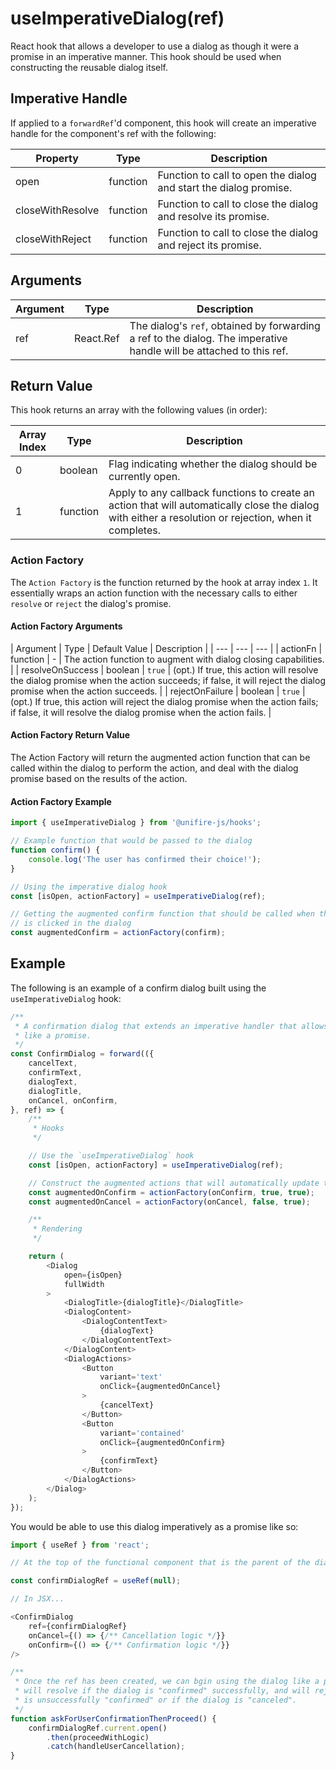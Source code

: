 # useImperativeDialog(ref)

React hook that allows a developer to use a dialog as though it were a promise in an imperative manner. This hook should be used when constructing the reusable dialog itself.

## Imperative Handle

If applied to a `forwardRef`'d component, this hook will create an imperative handle for the component's ref with the following:

| Property | Type | Description |
| --- | --- | --- |
| open | function | Function to call to open the dialog and start the dialog promise. |
| closeWithResolve | function | Function to call to close the dialog and resolve its promise. |
| closeWithReject | function | Function to call to close the dialog and reject its promise. |

## Arguments

| Argument | Type | Description |
| --- | --- | --- |
| ref | React.Ref | The dialog's `ref`, obtained by forwarding a ref to the dialog. The imperative handle will be attached to this ref. |

## Return Value

This hook returns an array with the following values (in order):

| Array Index | Type | Description |
| --- | --- | --- |
| 0 | boolean | Flag indicating whether the dialog should be currently open. |
| 1 | function | Apply to any callback functions to create an action that will automatically close the dialog with either a resolution or rejection, when it completes. |

### Action Factory

The `Action Factory` is the function returned by the hook at array index `1`. It essentially wraps an action function with the necessary calls to either `resolve` or `reject` the dialog's promise.

#### Action Factory Arguments

| Argument | Type | Default Value | Description |
| --- | --- | --- |
| actionFn | function | - | The action function to augment with dialog closing capabilities. |
| resolveOnSuccess | boolean | `true` | (opt.) If true, this action will resolve the dialog promise when the action succeeds; if false, it will reject the dialog promise when the action succeeds. |
| rejectOnFailure | boolean | `true` | (opt.) If true, this action will reject the dialog promise when the action fails; if false, it will resolve the dialog promise when the action fails. |

#### Action Factory Return Value

The Action Factory will return the augmented action function that can be called within the dialog to perform the action, and deal with the dialog promise based on the results of the action.

#### Action Factory Example

```js
import { useImperativeDialog } from '@unifire-js/hooks';

// Example function that would be passed to the dialog
function confirm() {
    console.log('The user has confirmed their choice!');
}

// Using the imperative dialog hook
const [isOpen, actionFactory] = useImperativeDialog(ref);

// Getting the augmented confirm function that should be called when the "confirm" button
// is clicked in the dialog
const augmentedConfirm = actionFactory(confirm);
```

## Example

The following is an example of a confirm dialog built using the `useImperativeDialog` hook:

```js
/**
 * A confirmation dialog that extends an imperative handler that allows the dialog to be controlled
 * like a promise.
 */
const ConfirmDialog = forward(({
    cancelText,
    confirmText,
    dialogText,
    dialogTitle,
    onCancel, onConfirm,
}, ref) => {
    /**
     * Hooks
     */

    // Use the `useImperativeDialog` hook
    const [isOpen, actionFactory] = useImperativeDialog(ref);

    // Construct the augmented actions that will automatically update the dialog promise
    const augmentedOnConfirm = actionFactory(onConfirm, true, true);
    const augmentedOnCancel = actionFactory(onCancel, false, true);

    /**
     * Rendering
     */

    return (
        <Dialog
            open={isOpen}
            fullWidth
        >
            <DialogTitle>{dialogTitle}</DialogTitle>
            <DialogContent>
                <DialogContentText>
                    {dialogText}
                </DialogContentText>
            </DialogContent>
            <DialogActions>
                <Button
                    variant='text'
                    onClick={augmentedOnCancel}
                >
                    {cancelText}
                </Button>
                <Button
                    variant='contained'
                    onClick={augmentedOnConfirm}
                >
                    {confirmText}
                </Button>
            </DialogActions>
        </Dialog>
    );
});
```

You would be able to use this dialog imperatively as a promise like so:

```js
import { useRef } from 'react';

// At the top of the functional component that is the parent of the dialog...

const confirmDialogRef = useRef(null);

// In JSX...

<ConfirmDialog
    ref={confirmDialogRef}
    onCancel={() => {/** Cancellation logic */}}
    onConfirm={() => {/** Confirmation logic */}}
/>

/**
 * Once the ref has been created, we can bgin using the dialog like a promise. This promise
 * will resolve if the dialog is "confirmed" successfully, and will reject if either the dialog
 * is unsuccessfully "confirmed" or if the dialog is "canceled".
 */
function askForUserConfirmationThenProceed() {
    confirmDialogRef.current.open()
        .then(proceedWithLogic)
        .catch(handleUserCancellation);
}
```